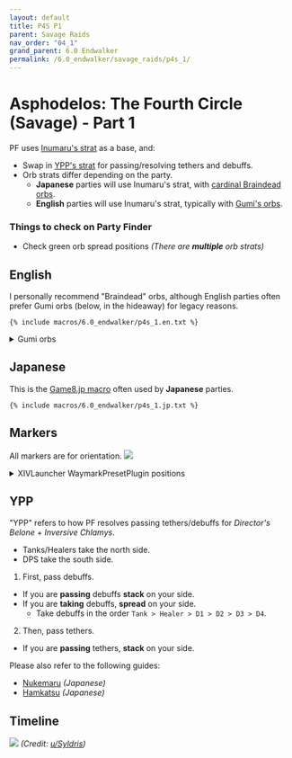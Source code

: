 ```yaml
---
layout: default
title: P4S P1
parent: Savage Raids
nav_order: "04_1"
grand_parent: 6.0 Endwalker
permalink: /6.0_endwalker/savage_raids/p4s_1/
---
```


# Asphodelos: The Fourth Circle (Savage) - Part 1

PF uses [Inumaru's strat](https://youtu.be/LtrXblj9mJo) as a base, and:

- Swap in [YPP's strat](#ypp) for passing/resolving tethers and debuffs.
- Orb strats differ depending on the party.
  - **Japanese** parties will use Inumaru's strat, with [cardinal Braindead orbs](https://youtu.be/wq3lMm5Osu0?t=437).
  - **English** parties will use Inumaru's strat, typically with [Gumi's orbs](https://clips.twitch.tv/HedonisticLitigiousEyeballKippa-DwseFBSlll7XJjC1).

### Things to check on Party Finder

- Check green orb spread positions *(There are **multiple** orb strats)*

## English

I personally recommend "Braindead" orbs, although English parties often prefer
Gumi orbs (below, in the hideaway) for legacy reasons.
```
{% include macros/6.0_endwalker/p4s_1.en.txt %}
```

<details markdown=block>
<summary>Gumi orbs</summary>

```
{% include macros/6.0_endwalker/p4s_1_gumi.en.txt %}
```

</details>

## Japanese

This is the [Game8.jp macro](https://game8.jp/ff14/421350) often used by
**Japanese** parties.
```
{% include macros/6.0_endwalker/p4s_1.jp.txt %}
```

## Markers

All markers are for orientation.
![]({{site.baseurl}}/images/6.0_endwalker/p4s_1/markers.jpg)
<details markdown=block>
<summary>XIVLauncher WaymarkPresetPlugin positions</summary>

```json
{
  "Name":"P4S P1",
  "MapID":801,
  "A":{"X":100.0,"Y":0.0,"Z":81.5,"ID":0,"Active":true},
  "B":{"X":118.5,"Y":0.0,"Z":100.0,"ID":1,"Active":true},
  "C":{"X":100.0,"Y":0.0,"Z":118.5,"ID":2,"Active":true},
  "D":{"X":81.5,"Y":0.0,"Z":100.0,"ID":3,"Active":true},
  "One":{"X":95.0,"Y":0.0,"Z":95.0,"ID":4,"Active":true},
  "Two":{"X":105.0,"Y":0.0,"Z":95.0,"ID":5,"Active":true},
  "Three":{"X":105.0,"Y":0.0,"Z":105.0,"ID":6,"Active":true},
  "Four":{"X":95.0,"Y":0.0,"Z":105.0,"ID":7,"Active":true}
}
```

</details>

## YPP

"YPP" refers to how PF resolves passing tethers/debuffs for *Director's
Belone* + *Inversive Chlamys*.

- Tanks/Healers take the north side.
- DPS take the south side.

1. First, pass debuffs.
  - If you are **passing** debuffs **stack** on your side.
  - If you are **taking** debuffs, **spread** on your side.
    - Take debuffs in the order `Tank > Healer > D1 > D2 > D3 > D4`.

2. Then, pass tethers.
  - If you are **passing** tethers, **stack** on your side.

Please also refer to the following guides:

- [Nukemaru](https://youtu.be/wq3lMm5Osu0?t=36) *(Japanese)*
- [Hamkatsu](https://youtu.be/-PlvK8M6h-w) *(Japanese)*

## Timeline

![](https://preview.redd.it/xnx4nnpozob81.png?width=3200&format=png&auto=webp&s=f7b169a040771410d2f4eab2a3d3e997226673a1)
*(Credit: [u/Syldris](https://www.reddit.com/r/ffxiv/comments/s3yfu8/p4s_rotation_and_timeline/))*

<script data-goatcounter="https://tuufless.goatcounter.com/count"
        async src="//gc.zgo.at/count.js"></script>
